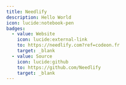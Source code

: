 ```yaml
---
title: Needlify
description: Hello World
icon: lucide:notebook-pen
badges:
  - value: Website
    icon: lucide:external-link
    to: https://needlify.com?ref=codeon.fr
    target: _blank
  - value: Source
    icon: lucide:github
    to: https://github.com/Needlify
    target: _blank
---
```

